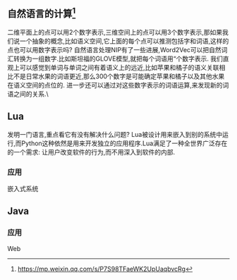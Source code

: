 ## 自然语言的计算[^digitalWord]
二维平面上的点可以用2个数字表示,三维空间上的点可以用3个数字表示,那如果我们说一个抽象的概念,比如语义空间,它上面的每个点可以推测包括字和词语,这样的点也可以用数字表示吗?
自然语言处理NIP有了一些进展,Word2Vec可以把自然词汇转换为一组数字.比如斯坦福的GLOVE模型,就把每个词语用“个数字表示.
我们直观上可以感觉到单词与单词之间有着语义上的远近,比如苹果和橘子的语义关联相比不是日常水果的词语更近,那么300个数字是可能确定苹果和橘子以及其他水果在语义空间的点位的.
进一步还可以通过对这些数字表示的词语运算,来发现新的词语之间的关系.\

[^digitalWord]:https://mp.weixin.qq.com/s/P7S98TFaeWK2UpUaqbvcRg

## Lua
发明一门语言,重点看它有没有解决什么问题?
Lua被设计用来嵌入到别的系统中运行,而Python这种依然是用来开发独立的应用程序.Lua满足了一种全世界广泛存在的一个需求:
让用户改变软件的行为,而不用深入到软件的内部.

### 应用
嵌入式系统

## Java
### 应用
Web
